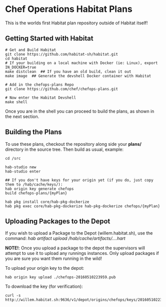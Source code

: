 # Chef Operations Habitat Plans 

This is the worlds first Habitat plan repository outside of Habitat itself!  

## Getting Started with Habitat

```
# Get and Build Habitat
git clone https://github.com/habitat-sh/habitat.git
cd habitat
# If your building on a local machine with Docker (ie: Linux), export IN_DOCKER=true
make distclean  ## If you have an old build, clean it out
make image	## Generate the devshell Docker container with Habitat 

# Add in the chefops-plans Repo 
git clone https://github.com/chef/chefops-plans.git

# Now enter the Habitat Devshell
make shell
```

Once you are in the shell you can proceed to build the plans, as shown in the next section.

## Building the Plans

To use these plans, checkout the repository along side your **plans/** directory
in the source tree.  Then build as usual, example:

```
cd /src

hab-studio new
hab-studio enter

## If you don't have keys for your origin yet (if you do, just copy them to /hab/cache/keys/):
hab origin key generate chefops
build chefops-plans/{myPlan}

hab pkg install core/hab-pkg-dockerize
hab pkg exec core/hab-pkg-dockerize hab-pkg-dockerize chefops/{myPlan}
```

## Uploading Packages to the Depot

If you wish to upload a Package to the Depot (willem.habitat.sh), use the command:
*hab artifact upload /hab/cache/artifacts/....hart* 

**NOTE!**: Once you upload a package to the depot the supervisors will attempt to use it
to upload any runnings instances.  Only upload packages if you are sure you want them running
in the wild!

To upload your origin key to the depot: 

```
hab origin key upload ./chefops-20160510223959.pub 
```

To download the key (for verification):

```
curl -s  http://willem.habitat.sh:9636/v1/depot/origins/chefops/keys/20160510223959
```

